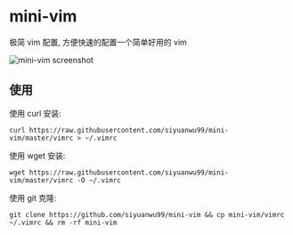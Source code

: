 # mini-vim

极简 vim 配置, 方便快速的配置一个简单好用的 vim

![mini-vim screenshot](./mini-vim.gif)

## 使用

使用 curl 安装:

```shell
curl https://raw.githubusercontent.com/siyuanwu99/mini-vim/master/vimrc > ~/.vimrc
```

    

使用 wget 安装:

```shell
wget https://raw.githubusercontent.com/siyuanwu99/mini-vim/master/vimrc -O ~/.vimrc
```

使用 git 克隆:
```shell
git clone https://github.com/siyuanwu99/mini-vim && cp mini-vim/vimrc ~/.vimrc && rm -rf mini-vim
```
